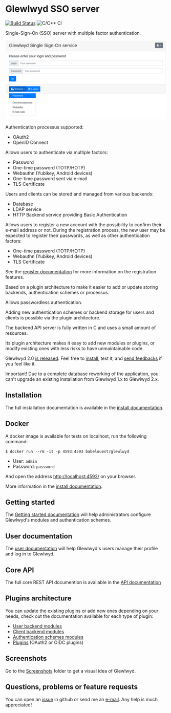 # Glewlwyd SSO server

[![Build Status](https://travis-ci.com/babelouest/glewlwyd.svg?branch=master)](https://travis-ci.com/babelouest/glewlwyd)
![C/C++ CI](https://github.com/babelouest/glewlwyd/workflows/C/C++%20CI/badge.svg)

Single-Sign-On (SSO) server with multiple factor authentication.

![logged in](docs/screenshots/login-nopassword.png)

Authentication processus supported:
- OAuth2
- OpenID Connect

Allows users to authenticate via multiple factors:
- Password
- One-time password (TOTP/HOTP)
- Webauthn (Yubikey, Android devices)
- One-time password sent via e-mail
- TLS Certificate

Users and clients can be stored and managed from various backends:
- Database
- LDAP service
- HTTP Backend service providing Basic Authentication

Allows users to register a new account with the possibility to confirm their e-mail address or not. During the registration process, the new user may be expected to register their passwords, as well as other authentication factors:
- One-time password (TOTP/HOTP)
- Webauthn (Yubikey, Android devices)
- TLS Certificate

See the [register documentation](docs/REGISTER.md) for more information on the registration features.

Based on a plugin architecture to make it easier to add or update storing backends, authentication schemes or processus.

Allows passwordless authentication.

Adding new authentication schemes or backend storage for users and clients is possible via the plugin architecture.

The backend API server is fully written in C and uses a small amount of resources.

Its plugin architecture makes it easy to add new modules or plugins, or modify existing ones with less risks to have unmaintainable code.

Glewlwyd 2.0 [is released](https://github.com/babelouest/glewlwyd/releases/tag/v2.0.0). Feel free to [install](docs/INSTALL.md), test it, and [send feedbacks](https://github.com/babelouest/glewlwyd/issues) if you feel like it.

Important! Due to a complete database reworking of the application, you can't upgrade an existing installation from Glewlwyd 1.x to Glewlwyd 2.x.

## Installation

The full installation documentation is available in the [install documentation](docs/INSTALL.md).

## Docker

A docker image is available for tests on localhost, run the following command:

```shell
$ docker run --rm -it -p 4593:4593 babelouest/glewlwyd
```

- User: `admin`
- Password: `password`

And open the address [http://localhost:4593/](http://localhost:4593/) on your browser.

More information in the [install documentation](docs/INSTALL.md#docker).

## Getting started

The [Getting started documentation](docs/GETTING_STARTED.md) will help administrators configure Glewlwyd's modules and authentication schemes.

## User documentation

The [user documentation](docs/USER.md) will help Glewlwyd's users manage their profile and log in to Glewlwyd.

## Core API

The full core REST API documention is available in the [API documentation](docs/API.md)

## Plugins architecture

You can update the existing plugins or add new ones depending on your needs, check out the documentation available for each type of plugin:
- [User backend modules](src/user/)
- [Client backend modules](src/client/)
- [Authentication schemes modules](src/scheme/)
- [Plugins](src/plugin/) (OAuth2 or OIDC plugins)

## Screenshots

Go to the [Screenshots](docs/screenshots) folder to get a visual idea of Glewlwyd.

## Questions, problems or feature requests

You can open an [issue](https://github.com/babelouest/glewlwyd/issues) in github or send me an [e-mail](mailto:mail@babelouest.org). Any help is much appreciated!
